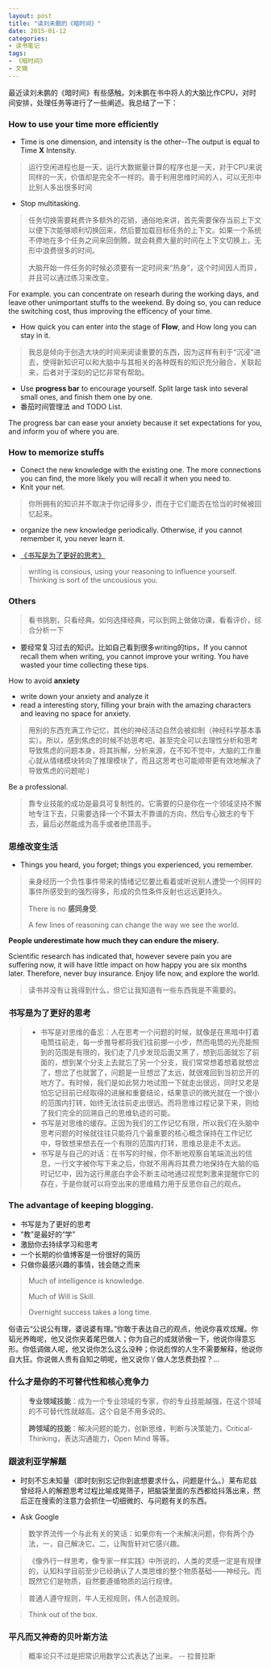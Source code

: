 ```yaml
---
layout: post
title: "读刘未鹏的《暗时间》"
date: 2015-01-12
categories:
- 读书笔记
tags: 
- 《暗时间》
- 文摘
---
```



最近读刘未鹏的《暗时间》有些感触。刘未鹏在书中将人的大脑比作CPU，对时间安排，处理任务等进行了一些阐述。我总结了一下：

### How to use your time more efficiently

-  Time is one dimension, and intensity is the other--The output is equal to Time  **X** Intensity. 

> 运行空闲进程也是一天，运行大数据量计算的程序也是一天，对于CPU来说同样的一天，价值却是完全不一样的。善于利用思维时间的人，可以无形中比别人多出很多时间

- Stop multitasking. 

> 任务切换需要耗费许多额外的花销，通俗地来讲，首先需要保存当前上下文以便下次能够顺利切换回来，然后要加载目标任务的上下文。如果一个系统不停地在多个任务之间来回倒腾，就会耗费大量的时间在上下文切换上，无形中浪费很多的时间。   
> 
> 大脑开始一件任务的时候必须要有一定时间来“热身”，这个时间因人而异，并且可以通过练习来改变。

For example. you can concentrate on researh during the working days, and leave other unimportant stuffs to the weekend. By doing so, you can reduce the switching cost, thus improving the efficency of your time.

- How quick you can enter into the stage of **Flow**, and How long you can stay in it.

>我总是倾向于创造大块的时间来阅读重要的东西，因为这样有利于“沉浸”进去，使得新知识可以和大脑中与其相关的各种既有的知识充分融合，关联起来，后者对于深刻的记忆非常有帮助。

- Use **progress bar** to encourage yourself. Split large task into several small ones, and finish them one by one.    
- 番茄时间管理法 and TODO List. 
  
The progress bar can ease your anxiety because it set expectations for you, and inform you of where you are.

### How to memorize stuffs

- Conect the new knowledge with the existing one. The more connections you can find, the more likely you will recall it when you need to. 
- Knit your net. 

>你所拥有的知识并不取决于你记得多少，而在于它们能否在恰当的时候被回忆起来。

- organize the new knowledge periodically. Otherwise, if you cannot remember it, you never learn it.

- [《书写是为了更好的思考》](http://mindhacks.cn/2009/02/09/writing-is-better-thinking/)

> writing is consious, using your reasoning to influence yourself. Thinking is sort of the uncousious you.

### Others
 
> 看书挑剔，只看经典。如何选择经典，可以到网上做做功课，看看评价，综合分析一下

- 要经常复习过去的知识。比如自己看到很多writing的tips，If you cannot recall them when writing, you cannot improve your writing. You have wasted your time collecting these tips.

How to avoid **anxiety**

- write down your anxiety and analyze it
- read a interesting story, filling your brain with the amazing characters and leaving no space for anxiety.

> 用别的东西充满工作记忆，其他的神经活动自然会被抑制（神经科学基本事实）。所以，感到焦虑的时候不妨思考吧，甚至完全可以去理性分析和思考导致焦虑的问题本身，将其拆解，分析来源，在不知不觉中，大脑的工作重心就从情绪模块转向了推理模块了，而且这思考也可能顺带更有效地解决了导致焦虑的问题呢:)

Be a professional.

> 靠专业技能的成功是最具可复制性的。它需要的只是你在一个领域坚持不懈地专注下去，只需要选择一个不算太不靠谱的方向，然后专心致志的专下去，最后必然能成为高手或者绝顶高手。


### 思维改变生活 

- Things you heard, you forget; things you experienced, you remember.

> 亲身经历一个负性事件带来的情绪记忆要比看着或听说别人遭受一个同样的事件所感受到的强烈得多，形成的负性条件反射也远远更持久。
>
> There is no **感同身受**.    
> 
>A few lines of reasoning can change the way we see the world. 

**People underestimate how much they can endure the misery.** 

Scientific research has indicated that, however severe pain you are suffering now, it will have little impact on how happy you are six months later. Therefore, never buy insurance. Enjoy life now, and explore the world.

> 读书并没有让我得到什么，但它让我知道有一些东西我是不需要的。

### 书写是为了更好的思考

> - 书写是对思维的备忘：人在思考一个问题的时候，就像是在黑暗中打着电筒往前走，每一步推导都将我们往前挪一小步，然而电筒的光亮能照到的范围是有限的，我们走了几步发现后面又黑了，想到后面就忘了前面的，想到某个分支上去就忘了另一个分支，我们常常想着想着就想岔了，想岔了也就罢了，问题是一旦想岔了太远，就很难回到当初岔开的地方了。有时候，我们是如此努力地试图一下就走出很远，同时又老是怕忘记目前已经取得的进展和重要结论，结果意识的微光就在一个很小的范围内打转，始终无法往前走出很远。而将思维过程记录下来，则给了我们完全的回溯自己的思维轨迹的可能。 
> - 书写是对思维的缓存。正因为我们的工作记忆有限，所以我们在头脑中思考问题的时候就往往只能将几个最重要的核心概念保持在工作记忆中，导致想来想去在一个有限的范围内打转，思维总是走不太远。
> - 书写是与自己的对话：在书写的时候，你不断地观察自笔端流出的信息，一行文字被你写下来之后，你就不用再将其费力地保持在大脑的临时记忆中，因为这行黑底白字会不断主动地通过视觉刺激来提醒你它的存在，于是你就可以将空出来的思维精力用于反思你自己的观点。

### The advantage of keeping blogging.

- 书写是为了更好的思考
- “教”是最好的“学”
- 激励你去持续学习和思考
- 一个长期的价值博客是一份很好的简历
- 只做你最感兴趣的事情，钱会随之而来

>Much of intelligence is knowledge.
>
>Much of Will is Skill.
>
>Overnight success takes a long time.

俗语云“公说公有理，婆说婆有理。”你敢于表达自己的观点，他说你喜欢炫耀。你韬光养晦呢，他又说你夹着尾巴做人；你为自己的成就骄傲一下，他说你得意忘形。你低调做人呢，他又说你怎么这么没种；你说彪悍的人生不需要解释，他说你自大狂。你说做人贵有自知之明呢，他又说你丫做人怎恁费劲捏？…

### 什么才是你的不可替代性和核心竞争力

> **专业领域技能**：成为一个专业领域的专家，你的专业技能越强，在这个领域的不可替代性就越高。这个自是不用多说的。
> 
>**跨领域的技能**：解决问题的能力，创新思维，判断与决策能力，Critical-Thinking，表达沟通能力，Open Mind 等等。



### 跟波利亚学解题

- 时刻不忘未知量（即时刻别忘记你到底想要求什么，问题是什么。）莱布尼兹曾经将人的解题思考过程比喻成晃筛子，把脑袋里面的东西都给抖落出来，然后正在搜索的注意力会抓住一切细微的、与问题有关的东西。

- Ask Google

> 数学界流传一个与此有关的笑话：如果你有一个未解决问题，你有两个办法，一，自己解决它。二，让陶哲轩对它感兴趣。 

> 《像外行一样思考，像专家一样实践》中所说的，人类的灵感一定是有规律的，认知科学目前至少已经确认了人类思维的整个物质基础——神经元。而既然它们是物质，自然要遵循物质的运行规律。

> 普通人遵守规则，牛人无视规则，伟人创造规则。 

> Think out of the box.

### 平凡而又神奇的贝叶斯方法

> 概率论只不过是把常识用数学公式表达了出来。         -- 拉普拉斯

